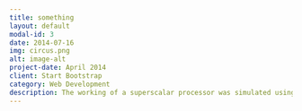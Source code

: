```yaml
---
title: something
layout: default
modal-id: 3
date: 2014-07-16
img: circus.png
alt: image-alt
project-date: April 2014
client: Start Bootstrap
category: Web Development
description: The working of a superscalar processor was simulated using two similar but different architecture. One, using a Reorder Buffer and another using a Physical Register file and an active list with a free list. The IPC of the simulation was studied when perfect cache and perfect branch prediction were turned off. <br> The github repositories for these projects are linked here: [a OoO with Reorder Buffer](https://github.com/kashyapravichandran/dynamic-instruction-scheduling), [a OoO with active list and a physical register file](https://github.com/kashyapravichandran/ECE721-sim).
---
```

